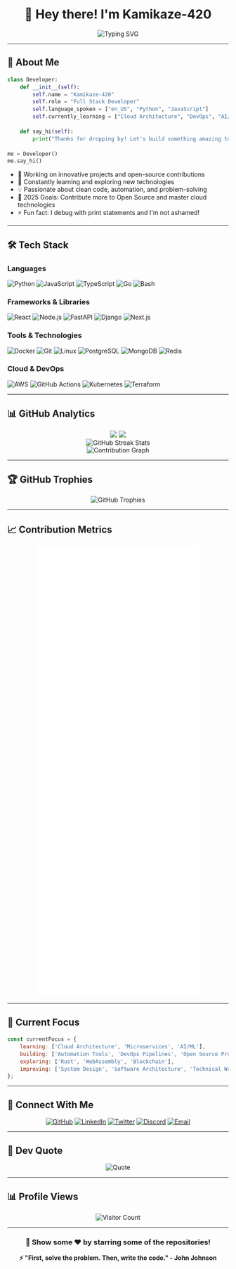 <div align="center">

# 👋 Hey there! I'm Kamikaze-420

<img src="https://readme-typing-svg.herokuapp.com?font=Fira+Code&weight=600&size=28&pause=1000&color=00F7F7&center=true&vCenter=true&random=false&width=600&lines=Full+Stack+Developer+%F0%9F%9A%80;Open+Source+Enthusiast+%E2%9C%A8;Always+Learning+%F0%9F%93%9A;Building+Cool+Stuff+%F0%9F%92%BB" alt="Typing SVG" />

</div>

---

## 🚀 About Me

```python
class Developer:
    def __init__(self):
        self.name = "Kamikaze-420"
        self.role = "Full Stack Developer"
        self.language_spoken = ["en_US", "Python", "JavaScript"]
        self.currently_learning = ["Cloud Architecture", "DevOps", "AI/ML"]

    def say_hi(self):
        print("Thanks for dropping by! Let's build something amazing together!")

me = Developer()
me.say_hi()
```

- 🔭 Working on innovative projects and open-source contributions
- 🌱 Constantly learning and exploring new technologies
- 💡 Passionate about clean code, automation, and problem-solving
- 🎯 2025 Goals: Contribute more to Open Source and master cloud technologies
- ⚡ Fun fact: I debug with print statements and I'm not ashamed!

---

## 🛠️ Tech Stack

### Languages
![Python](https://img.shields.io/badge/Python-3776AB?style=for-the-badge&logo=python&logoColor=white)
![JavaScript](https://img.shields.io/badge/JavaScript-F7DF1E?style=for-the-badge&logo=javascript&logoColor=black)
![TypeScript](https://img.shields.io/badge/TypeScript-007ACC?style=for-the-badge&logo=typescript&logoColor=white)
![Go](https://img.shields.io/badge/Go-00ADD8?style=for-the-badge&logo=go&logoColor=white)
![Bash](https://img.shields.io/badge/Bash-4EAA25?style=for-the-badge&logo=gnu-bash&logoColor=white)

### Frameworks & Libraries
![React](https://img.shields.io/badge/React-20232A?style=for-the-badge&logo=react&logoColor=61DAFB)
![Node.js](https://img.shields.io/badge/Node.js-43853D?style=for-the-badge&logo=node.js&logoColor=white)
![FastAPI](https://img.shields.io/badge/FastAPI-009688?style=for-the-badge&logo=fastapi&logoColor=white)
![Django](https://img.shields.io/badge/Django-092E20?style=for-the-badge&logo=django&logoColor=white)
![Next.js](https://img.shields.io/badge/Next.js-000000?style=for-the-badge&logo=next.js&logoColor=white)

### Tools & Technologies
![Docker](https://img.shields.io/badge/Docker-2496ED?style=for-the-badge&logo=docker&logoColor=white)
![Git](https://img.shields.io/badge/Git-F05032?style=for-the-badge&logo=git&logoColor=white)
![Linux](https://img.shields.io/badge/Linux-FCC624?style=for-the-badge&logo=linux&logoColor=black)
![PostgreSQL](https://img.shields.io/badge/PostgreSQL-316192?style=for-the-badge&logo=postgresql&logoColor=white)
![MongoDB](https://img.shields.io/badge/MongoDB-4EA94B?style=for-the-badge&logo=mongodb&logoColor=white)
![Redis](https://img.shields.io/badge/Redis-DC382D?style=for-the-badge&logo=redis&logoColor=white)

### Cloud & DevOps
![AWS](https://img.shields.io/badge/AWS-232F3E?style=for-the-badge&logo=amazon-aws&logoColor=white)
![GitHub Actions](https://img.shields.io/badge/GitHub_Actions-2088FF?style=for-the-badge&logo=github-actions&logoColor=white)
![Kubernetes](https://img.shields.io/badge/Kubernetes-326CE5?style=for-the-badge&logo=kubernetes&logoColor=white)
![Terraform](https://img.shields.io/badge/Terraform-7B42BC?style=for-the-badge&logo=terraform&logoColor=white)

---

## 📊 GitHub Analytics

<div align="center">
  <img height="180em" src="https://github-readme-stats.vercel.app/api?username=Kamikaze-420&show_icons=true&theme=tokyonight&include_all_commits=true&count_private=true&hide_border=true&bg_color=0D1117&title_color=00F7F7&icon_color=00F7F7&text_color=C9D1D9"/>
  <img height="180em" src="https://github-readme-stats.vercel.app/api/top-langs/?username=Kamikaze-420&layout=compact&theme=tokyonight&hide_border=true&bg_color=0D1117&title_color=00F7F7&text_color=C9D1D9"/>
</div>

<div align="center">
  <img src="https://github-readme-streak-stats.herokuapp.com/?user=Kamikaze-420&theme=tokyonight&hide_border=true&background=0D1117&ring=00F7F7&fire=00F7F7&currStreakLabel=00F7F7" alt="GitHub Streak Stats"/>
</div>

<div align="center">
  <img src="https://github-readme-activity-graph.vercel.app/graph?username=Kamikaze-420&theme=tokyo-night&hide_border=true&bg_color=0D1117&color=00F7F7&line=00F7F7&point=C9D1D9" alt="Contribution Graph"/>
</div>

---

## 🏆 GitHub Trophies

<div align="center">
  <img src="https://github-profile-trophy.vercel.app/?username=Kamikaze-420&theme=tokyonight&no-frame=true&no-bg=true&margin-w=4&column=7" alt="GitHub Trophies"/>
</div>

---

## 📈 Contribution Metrics

<div align="center">
  <img src="/github-metrics.svg" alt="Detailed Metrics"/>
</div>

---

## 🎯 Current Focus

```javascript
const currentFocus = {
    learning: ['Cloud Architecture', 'Microservices', 'AI/ML'],
    building: ['Automation Tools', 'DevOps Pipelines', 'Open Source Projects'],
    exploring: ['Rust', 'WebAssembly', 'Blockchain'],
    improving: ['System Design', 'Software Architecture', 'Technical Writing']
};
```

---

## 🤝 Connect With Me

<div align="center">

[![GitHub](https://img.shields.io/badge/GitHub-100000?style=for-the-badge&logo=github&logoColor=white)](https://github.com/Kamikaze-420)
[![LinkedIn](https://img.shields.io/badge/LinkedIn-0077B5?style=for-the-badge&logo=linkedin&logoColor=white)](https://linkedin.com/in/yourprofile)
[![Twitter](https://img.shields.io/badge/Twitter-1DA1F2?style=for-the-badge&logo=twitter&logoColor=white)](https://twitter.com/yourhandle)
[![Discord](https://img.shields.io/badge/Discord-7289DA?style=for-the-badge&logo=discord&logoColor=white)](https://discord.gg/yourserver)
[![Email](https://img.shields.io/badge/Email-D14836?style=for-the-badge&logo=gmail&logoColor=white)](mailto:your.email@example.com)

</div>

---

## 💭 Dev Quote

<div align="center">

![Quote](https://quotes-github-readme.vercel.app/api?type=horizontal&theme=tokyonight)

</div>

---

## 📊 Profile Views

<div align="center">

![Visitor Count](https://profile-counter.glitch.me/Kamikaze-420/count.svg)

</div>

---

<div align="center">

### 🌟 Show some ❤️ by starring some of the repositories!

**⚡ "First, solve the problem. Then, write the code." - John Johnson**

</div>
